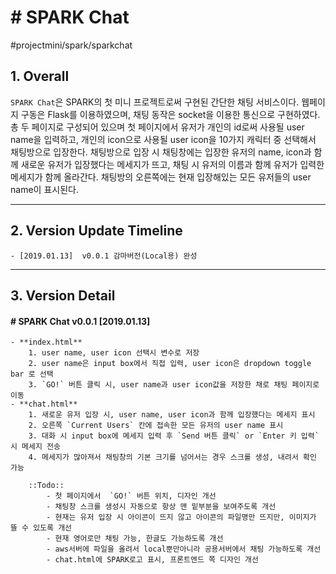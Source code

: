 # # SPARK Chat
#projectmini/spark/sparkchat

## 1. Overall
 `SPARK Chat`은 SPARK의 첫 미니 프로젝트로써 구현된 간단한 채팅 서비스이다.
웹페이지 구동은 Flask를 이용하였으며, 채팅 동작은 socket을 이용한 통신으로 구현하였다.
총 두 페이지로 구성되어 있으며 첫 페이지에서 유저가 개인의 id로써 사용될 user name을 입력하고, 개인의 icon으로 사용될 user icon을 10가지 캐릭터 중 선택해서 채팅방으로 입장한다. 채팅방으로 입장 시 채팅창에는 입장한 유저의 name, icon과 함께 새로운 유저가 입장했다는 메세지가 뜨고, 채팅 시 유저의 이름과 함께 유저가 입력한 메세지가 함께 올라간다. 채팅방의 오른쪽에는 현재 입장해있는 모든 유저들의 user name이 표시된다.
- - - -
## 2. Version Update Timeline
	- [2019.01.13]  v0.0.1 감마버전(Local용) 완성
- - - -
## 3. Version Detail
####       # SPARK Chat v0.0.1 [2019.01.13]
	- **index.html**
		1. user name, user icon 선택시 변수로 저장
		2. user name은 input box에서 직접 입력, user icon은 dropdown toggle bar 로 선택
		3. `GO!` 버튼 클릭 시, user name과 user icon값을 저장한 채로 채팅 페이지로 이동
	- **chat.html**
		1. 새로운 유저 입장 시, user name, user icon과 함께 입장했다는 메세지 표시
		2. 오른쪽 `Current Users` 칸에 접속한 모든 유저의 user name 표시
		3. 대화 시 input box에 메세지 입력 후 `Send 버튼 클릭` or `Enter 키 입력` 시 메세지 전송
		4. 메세지가 많아져서 채팅창의 기본 크기를 넘어서는 경우 스크롤 생성, 내려서 확인 가능

		::Todo::
			- 첫 페이지에서  `GO!` 버튼 위치, 디자인 개선
			- 채팅창 스크롤 생성시 자동으로 항상 맨 밑부분을 보여주도록 개선
			- 현재는 유저 입장 시 아이콘이 뜨지 않고 아이콘의 파일명만 뜨지만, 이미지가 뜰 수 있도록 개선
			- 현재 영어로만 채팅 가능, 한글도 가능하도록 개선
			- aws서버에 파일을 올려서 local뿐만아니라 공용서버에서 채팅 가능하도록 개선
			- chat.html에 SPARK로고 표시, 프론트엔드 쪽 디자인 개선
